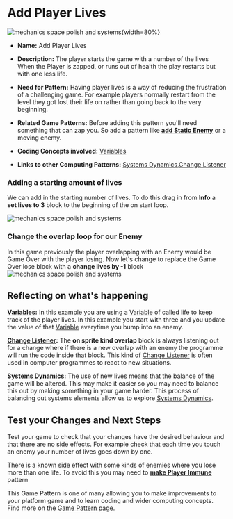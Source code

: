 # Add Player Lives

![mechanics space polish and systems](https://raw.githubusercontent.com/mickfuzz/makecode-platformer-101/master/images/patterns/gamemechanic_extralives_800.png){width=80%}

* **Name:** Add Player Lives

* **Description:** The player starts the game with a number of the lives When the Player is zapped, or runs out of health the play restarts but with one less life.  

* **Need for Pattern:** Having player lives is a way of reducing the frustration of a challenging game. For example players normally restart from the level they got lost their life on rather than going back to the very beginning.

* **Related Game Patterns:** Before adding this pattern you'll need something that can zap you. So add a pattern like
**[add Static Enemy](addStaticEnemy)** or a moving enemy.  

* **Coding Concepts involved:** [Variables](learningDimensions#variables)

* **Links to other Computing Patterns:** [Systems Dynamics](learningDimensions#systems-dynamics),[Change Listener](learningDimensions#change-listener)


### Adding a starting amount of lives
We can add in the starting number of lives.
To do this drag in from **Info** a  **set lives to 3** block to the
beginning of the on start loop.

![mechanics space polish and systems](https://raw.githubusercontent.com/mickfuzz/makecode-platformer-101/master/images/addLives.png)

### Change the overlap loop for our Enemy
In this game previously the player overlapping with an Enemy would be Game Over with the player losing.
Now let's change to replace the Game Over lose block with a **change lives by -1** block
![mechanics space polish and systems](https://raw.githubusercontent.com/mickfuzz/makecode-platformer-101/master/images/addLives2.png)


## Reflecting on what's happening

**[Variables](learningDimensions#variables):** In this example you are using a [Variable](learningDimensions#variables) of called life to keep track of the player lives. In this example you start with three and you update the value of that [Variable](learningDimensions#variables) everytime you bump into an enemy.

**[Change Listener](learningDimensions#change-listener):** The **on sprite kind overlap** block is always listening out for a change where if there is a new overlap with an enemy the programme will run the code inside that block. This kind of [Change Listener](learningDimensions#change-listener) is often used in computer programmes to react to new situations.

**[Systems Dynamics](learningDimensions#systems-dynamics):** The use of new lives means that the balance of the game will be altered. This may make it easier so you may need to balance this out by making something in your game harder. This process of balancing out systems elements allow us to explore [Systems Dynamics](learningDimensions#systems-dynamics).

## Test your Changes and Next Steps

Test your game to check that your changes have the desired behaviour and that there are no side effects.
For example check that each time you touch an enemy your number of lives goes down by one.

There is a known side effect with some kinds of enemies where you lose more than one life. To avoid this you may need to
**[make Player Immune](makePlayerImmune)** pattern

This Game Pattern is one of many allowing you to make improvements to your platform game and to learn coding and wider computing concepts.
Find more on the [Game Pattern page](gamePatterns.md).
